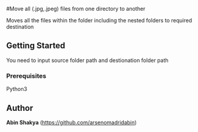 
#Move all (.jpg,.jpeg) files from one directory to another

Moves all the files within the folder including the nested folders to required destination

## Getting Started

You need to input source folder path and destionation folder path

### Prerequisites

Python3

## Author

**Abin Shakya** (https://github.com/arsenomadridabin)


